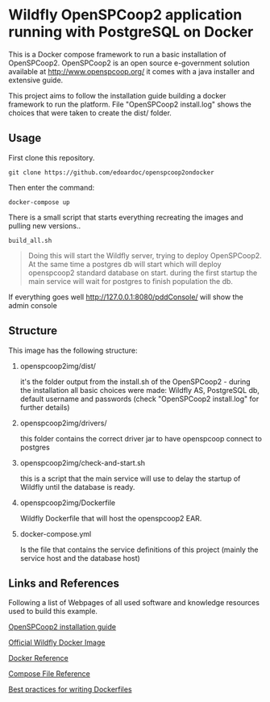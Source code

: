 # Wildfly OpenSPCoop2 application running with PostgreSQL on Docker
This is a Docker compose framework to run a basic installation of OpenSPCoop2.
OpenSPCoop2 is an open source e-government solution available at http://www.openspcoop.org/
it comes with a java installer and extensive guide.

This project aims to follow the installation guide building a docker framework to run the platform.
File "OpenSPCoop2 install.log" shows the choices that were taken to create the dist/ folder.

## Usage
First clone this repository.

    git clone https://github.com/edoardoc/openspcoop2ondocker

Then enter the command:

	docker-compose up

There is a small script that starts everything recreating the images and pulling new versions..

    build_all.sh

> Doing this will start the Wildfly server, trying to deploy OpenSPCoop2.
> At the same time a postgres db will start which will deploy openspcoop2 standard database on start.
> during the first startup the main service will wait for postgres to finish population the db.

If everything goes well http://127.0.0.1:8080/pddConsole/ will show the admin console

## Structure
This image has the following structure:

1. openspcoop2img/dist/

    it's the folder output from the install.sh of the OpenSPCoop2 - during the installation all basic choices were made: Wildfly AS, PostgreSQL db, default username and passwords (check "OpenSPCoop2 install.log" for further details)

2. openspcoop2img/drivers/

    this folder contains the correct driver jar to have openspcoop connect to postgres

3. openspcoop2img/check-and-start.sh

	this is a script that the main service will use to delay the startup of Wildfly until the database is ready.

4. openspcoop2img/Dockerfile

    Wildfly Dockerfile that will host the openspcoop2 EAR.

5. docker-compose.yml

	Is the file that contains the service definitions of this project (mainly the service host and the database host)


## Links and References
Following a list of Webpages of all used software and knowledge resources used to build this example.

[OpenSPCoop2 installation guide](http://www.openspcoop.org/openspcoop/doc-file/?guida=installazione&rel=2.3&id=index.html)

[Official Wildfly Docker Image](https://hub.docker.com/r/jboss/wildfly/)

[Docker Reference](https://docs.docker.com/engine/reference/builder/)

[Compose File Reference](https://docs.docker.com/compose/compose-file/)

[Best practices for writing Dockerfiles](https://docs.docker.com/engine/userguide/eng-image/dockerfile_best-practices/)
